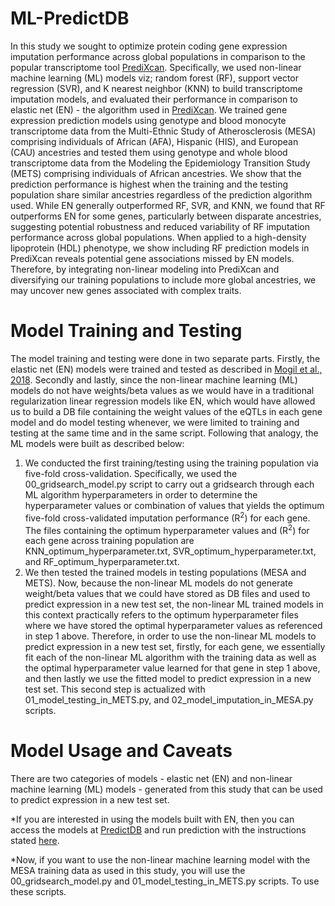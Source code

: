 # ML-PredictDB
In this study we sought to optimize protein coding gene expression imputation performance across global populations in comparison to the popular transcriptome tool [PrediXcan](https://github.com/WheelerLab/PrediXcan). Specifically, we used non-linear machine learning (ML) models viz; random forest (RF), support vector regression (SVR), and K nearest neighbor (KNN) to build transcriptome imputation models, and evaluated their performance in comparison to elastic net (EN) - the algorithm used in [PrediXcan](https://github.com/WheelerLab/PrediXcan). We trained gene expression prediction models using genotype and blood monocyte transcriptome data from the Multi-Ethnic Study of Atherosclerosis (MESA) comprising individuals of African (AFA), Hispanic (HIS), and European (CAU) ancestries and tested them using genotype and whole blood transcriptome data from the Modeling the Epidemiology Transition Study (METS) comprising individuals of African ancestries. We show that the prediction performance is highest when the training and the testing population share similar ancestries regardless of the prediction algorithm used. While EN generally outperformed RF, SVR, and KNN, we found that RF outperforms EN for some genes, particularly between disparate ancestries, suggesting potential robustness and reduced variability of RF imputation performance across global populations. When applied to a high-density lipoprotein (HDL) phenotype, we show including RF prediction models in PrediXcan reveals potential gene associations missed by EN models. Therefore, by integrating non-linear modeling into PrediXcan and diversifying our training populations to include more global ancestries, we may uncover new genes associated with complex traits.

# Model Training and Testing
The model training and testing were done in two separate parts. Firstly, the elastic net (EN) models were trained and tested as described in [Mogil et al., 2018](https://github.com/WheelerLab/DivPop). Secondly and lastly, since the non-linear machine learning (ML) models do not have weights/beta values as we would have in a traditional regularization linear regression models like EN, which would have allowed us to build a DB file containing the weight values of the eQTLs in each gene model and do model testing whenever, we were limited to training and testing at the same time and in the same script. Following that analogy, the ML models were built as described below:
  1. We conducted the first training/testing using the training population via five-fold cross-validation. Specifically, we used the 00_gridsearch_model.py script to carry out a gridsearch through each ML algorithm hyperparameters in order to determine the hyperparameter values or combination of values that yields the optimum five-fold cross-validated imputation performance (R<sup>2</sup>) for each gene. The files containing the optimum hyperparameter values and (R<sup>2</sup>) for each gene across training population are KNN_optimum_hyperparameter.txt, SVR_optimum_hyperparameter.txt, and RF_optimum_hyperparameter.txt.
  2. We then tested the trained models in testing populations (MESA and METS). Now, because the non-linear ML models do not generate weight/beta values that we could have stored as DB files and used to predict expression in a new test set, the non-linear ML trained models in this context practically refers to the optimum hyperparameter files where we have stored the optimal hyperparameter values as referenced in step 1 above. Therefore, in order to use the non-linear ML models to predict expression in a new test set, firstly, for each gene, we essentially fit each of the non-linear ML algorithm with the training data as well as the optimal hyperparameter value learned for that gene in step 1 above, and then lastly we use the fitted model to predict expression in a new test set. This second step is actualized with 01_model_testing_in_METS.py, and 02_model_imputation_in_MESA.py scripts.
  
# Model Usage and Caveats
There are two categories of models - elastic net (EN) and non-linear machine learning (ML) models - generated from this study that can be used to predict expression in a new test set. 

  *If you are interested in using the models built with EN, then you can access the models at [PredictDB](http://predictdb.org/) and run prediction with the instructions stated [here](https://github.com/WheelerLab/PrediXcan/tree/master/Software). 

  *Now, if you want to use the non-linear machine learning model with the MESA training data as used in this study, you will use the 00_gridsearch_model.py and 01_model_testing_in_METS.py scripts. To use these scripts.
